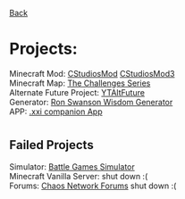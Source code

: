 [Back](javascript:history.back())

# Projects:

Minecraft Mod: [CStudiosMod](CStudiosMod/) [CStudiosMod3](CStudiosMod3/)<br>
Minecraft Map: [The Challenges Series](map)<br>
Alternate Future Project: [YTAltFuture](YouTubeAlternateFuture)<br>
Generator: [Ron Swanson Wisdom Generator](RonSwansonWisdomGen)<br>
APP: [.xxi companion App](XXIcompanionAPP)

#

#

#

#


## Failed Projects
Simulator: [Battle Games Simulator](BattleGamesSimulator)<br>
Minecraft Vanilla Server: shut down :(<br>
Forums: [Chaos Network Forums](http://chaosnetworkforums.zone) shut down :(<br>
